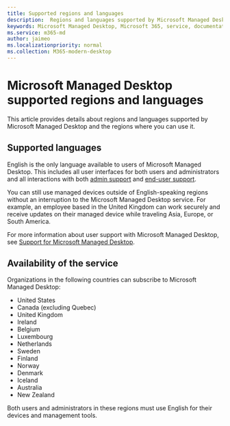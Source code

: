 ```yaml
---
title: Supported regions and languages 
description:  Regions and languages supported by Microsoft Managed Desktop
keywords: Microsoft Managed Desktop, Microsoft 365, service, documentation
ms.service: m365-md
author: jaimeo
ms.localizationpriority: normal
ms.collection: M365-modern-desktop
---
```


# Microsoft Managed Desktop supported regions and languages

This article provides details about regions and languages supported by Microsoft Managed Desktop and the regions where you can use it.

## Supported languages

English is the only language available to users of Microsoft Managed Desktop. This includes all user interfaces for both users and administrators and all interactions with both [admin support](https://docs.microsoft.com/microsoft-365/managed-desktop/working-with-managed-desktop/admin-support) and [end-user support](https://docs.microsoft.com/microsoft-365/managed-desktop/working-with-managed-desktop/end-user-support).


You can still use managed devices outside of English-speaking regions without an interruption to the Microsoft Managed Desktop service. For example, an employee based in the United Kingdom can work securely and receive updates on their managed device while traveling Asia, Europe, or South America. 

For more information about user support with Microsoft Managed Desktop, see [Support for Microsoft Managed Desktop](https://docs.microsoft.com/microsoft-365/managed-desktop/service-description/support).

## Availability of the service

Organizations in the following countries can subscribe to Microsoft Managed Desktop:

- United States
- Canada (excluding Quebec)
- United Kingdom
- Ireland
- Belgium
- Luxembourg
- Netherlands
- Sweden
- Finland
- Norway
- Denmark
- Iceland
- Australia
- New Zealand

Both users and administrators in these regions must use English for their devices and management tools. 
